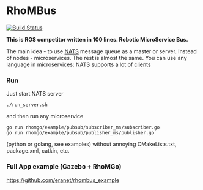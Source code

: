 
# RhoMBus

[![Build Status](https://travis-ci.org/eranet/rhombus.svg?branch=master)](https://travis-ci.org/eranet/rhombus)

<b>This is ROS competitor written in 100 lines. Robotic MicroService Bus.</b> 

The main idea - to use [NATS](https://nats.io/) message queue as a 
master or server.
Instead of nodes - microservices. The rest is almost the same. 
You can use any language in microservices: NATS supports a lot of 
[clients](https://nats.io/download/)

 ### Run
Just start NATS server 
    
    ./run_server.sh
and then run any microservice
    
    go run rhomgo/example/pubsub/subscriber_ms/subscriber.go  
    go run rhomgo/example/pubsub/publisher_ms/publisher.go
 (python or golang, see examples) without annoying CMakeLists.txt, 
 package.xml, catkin, etc. 
 
 ### Full App example (Gazebo + RhoMGo)
 https://github.com/eranet/rhombus_example
 